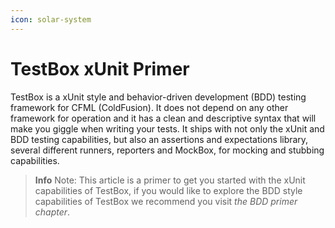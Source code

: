 ```yaml
---
icon: solar-system
---
```


# TestBox xUnit Primer

TestBox is a xUnit style and behavior-driven development (BDD) testing framework for CFML (ColdFusion). It does not depend on any other framework for operation and it has a clean and descriptive syntax that will make you giggle when writing your tests. It ships with not only the xUnit and BDD testing capabilities, but also an assertions and expectations library, several different runners, reporters and MockBox, for mocking and stubbing capabilities.

> **Info** Note: This article is a primer to get you started with the xUnit capabilities of TestBox, if you would like to explore the BDD style capabilities of TestBox we recommend you visit _the BDD primer chapter_.
